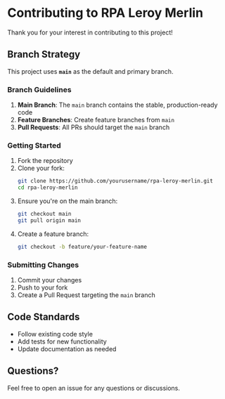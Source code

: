 # Contributing to RPA Leroy Merlin

Thank you for your interest in contributing to this project!

## Branch Strategy

This project uses **`main`** as the default and primary branch.

### Branch Guidelines

1. **Main Branch**: The `main` branch contains the stable, production-ready code
2. **Feature Branches**: Create feature branches from `main`
3. **Pull Requests**: All PRs should target the `main` branch

### Getting Started

1. Fork the repository
2. Clone your fork:
   ```bash
   git clone https://github.com/yourusername/rpa-leroy-merlin.git
   cd rpa-leroy-merlin
   ```
3. Ensure you're on the main branch:
   ```bash
   git checkout main
   git pull origin main
   ```
4. Create a feature branch:
   ```bash
   git checkout -b feature/your-feature-name
   ```

### Submitting Changes

1. Commit your changes
2. Push to your fork
3. Create a Pull Request targeting the `main` branch

## Code Standards

- Follow existing code style
- Add tests for new functionality
- Update documentation as needed

## Questions?

Feel free to open an issue for any questions or discussions.